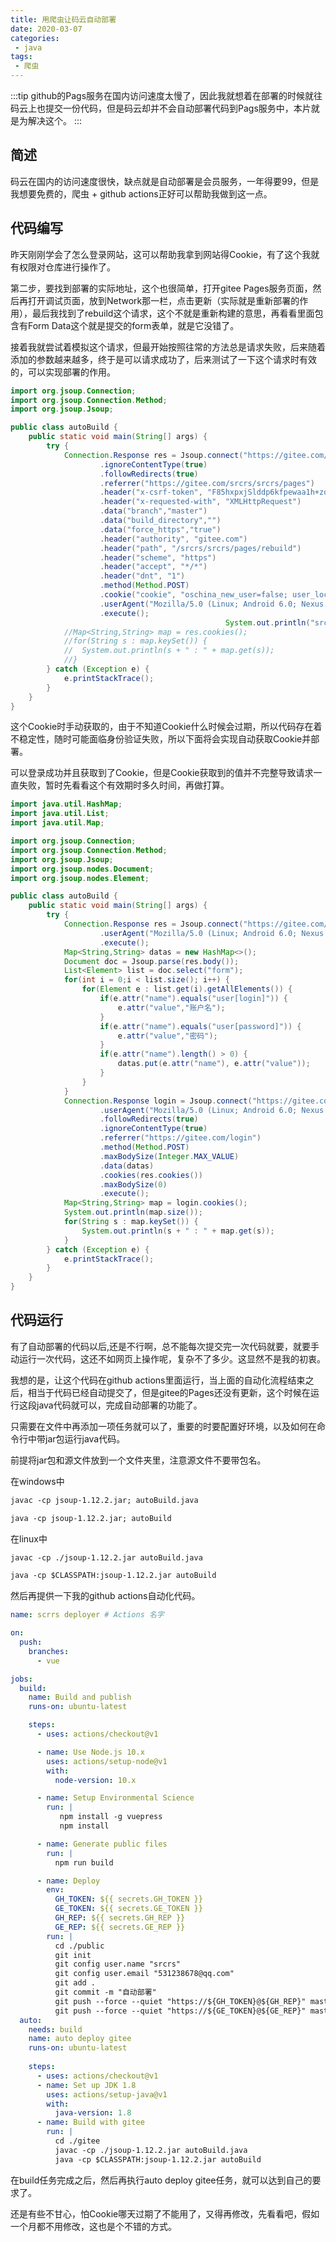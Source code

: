 ```yaml
---
title: 用爬虫让码云自动部署
date: 2020-03-07
categories:
 - java
tags:
 - 爬虫
---
```


:::tip
github的Pags服务在国内访问速度太慢了，因此我就想着在部署的时候就往码云上也提交一份代码，但是码云却并不会自动部署代码到Pags服务中，本片就是为解决这个。
:::

<!-- more -->

## 简述

码云在国内的访问速度很快，缺点就是自动部署是会员服务，一年得要99，但是我想要免费的，爬虫 + github actions正好可以帮助我做到这一点。

## 代码编写

昨天刚刚学会了怎么登录网站，这可以帮助我拿到网站得Cookie，有了这个我就有权限对仓库进行操作了。

第二步，要找到部署的实际地址，这个也很简单，打开gitee Pages服务页面，然后再打开调试页面，放到Network那一栏，点击更新（实际就是重新部署的作用），最后我找到了rebuild这个请求，这个不就是重新构建的意思，再看看里面包含有Form Data这个就是提交的form表单，就是它没错了。

接着我就尝试着模拟这个请求，但最开始按照往常的方法总是请求失败，后来随着添加的参数越来越多，终于是可以请求成功了，后来测试了一下这个请求时有效的，可以实现部署的作用。

```java
import org.jsoup.Connection;
import org.jsoup.Connection.Method;
import org.jsoup.Jsoup;

public class autoBuild {
	public static void main(String[] args) {
		try {
			Connection.Response res = Jsoup.connect("https://gitee.com/srcrs/srcrs/pages/rebuild")
					.ignoreContentType(true)
					.followRedirects(true)
					.referrer("https://gitee.com/srcrs/srcrs/pages")
					.header("x-csrf-token", "F85hxpxjSlddp6kfpewaa1h+zonyI/W4SB5JB/urBNY=")
					.header("x-requested-with", "XMLHttpRequest")
					.data("branch","master")
					.data("build_directory","")
					.data("force_https","true")
					.header("authority", "gitee.com")
					.header("path", "/srcrs/srcrs/pages/rebuild")
					.header("scheme", "https")
					.header("accept", "*/*")
					.header("dnt", "1")
					.method(Method.POST)
					.cookie("cookie", "oschina_new_user=false; user_locale=zh-CN; remove_bulletin=gitee-maintain-1582772523; remote_way=http; Serve_State=true; remember_user_token=BAhbB1sGaQP9m1dJIiIkMmEkMTAkUFkxdGZvMmVlaDZHb1VaV00zL3BSZQY6BkVU--f5eecf67bdfe9126a0bd2760cb0e6e80063d4139; tz=Asia%2FShanghai; Hm_lvt_24f17767262929947cc3631f99bfd274=1583204132,1583295272,1583435853,1583472926; Hm_lpvt_24f17767262929947cc3631f99bfd274=1583472940; gitee-session-n=BAh7CUkiD3Nlc3Npb25faWQGOgZFVEkiJTRlMDdhYmEyN2JiMGZmYjY0MGQ4NWJjY2ZlZWFjNTc2BjsAVEkiGXdhcmRlbi51c2VyLnVzZXIua2V5BjsAVFsHWwZpA%2F2bV0kiIiQyYSQxMCRQWTF0Zm8yZWVoNkdvVVpXTTMvcFJlBjsAVEkiHXdhcmRlbi51c2VyLnVzZXIuc2Vzc2lvbgY7AFR7BkkiFGxhc3RfcmVxdWVzdF9hdAY7AFRJdToJVGltZQ3FCB7AO8uqkQk6DW5hbm9fbnVtaQJ0AjoNbmFub19kZW5pBjoNc3VibWljcm8iB2KAOgl6b25lSSIIVVRDBjsARkkiEF9jc3JmX3Rva2VuBjsARkkiMUY4NWh4cHhqU2xkZHA2a2ZwZXdhYTFoK3pvbnlJL1c0U0I1SkIvdXJCTlk9BjsARg%3D%3D--69cf92f5308eaf529cd0a7018877e1bda1278de7")
					.userAgent("Mozilla/5.0 (Linux; Android 6.0; Nexus 5 Build/MRA58N) AppleWebKit/537.36 (KHTML, like Gecko) Chrome/80.0.3987.122 Mobile Safari/537.36")
					.execute();
                                                System.out.println("srcrs");
			//Map<String,String> map = res.cookies();
			//for(String s : map.keySet()) {
			//	System.out.println(s + " : " + map.get(s));
			//}
		} catch (Exception e) {
			e.printStackTrace();
		}
	}
}
```

这个Cookie时手动获取的，由于不知道Cookie什么时候会过期，所以代码存在着不稳定性，随时可能面临身份验证失败，所以下面将会实现自动获取Cookie并部署。

可以登录成功并且获取到了Cookie，但是Cookie获取到的值并不完整导致请求一直失败，暂时先看看这个有效期时多久时间，再做打算。

```java
import java.util.HashMap;
import java.util.List;
import java.util.Map;

import org.jsoup.Connection;
import org.jsoup.Connection.Method;
import org.jsoup.Jsoup;
import org.jsoup.nodes.Document;
import org.jsoup.nodes.Element;

public class autoBuild {
	public static void main(String[] args) {
		try {
			Connection.Response res = Jsoup.connect("https://gitee.com/login")
					.userAgent("Mozilla/5.0 (Linux; Android 6.0; Nexus 5 Build/MRA58N) AppleWebKit/537.36 (KHTML, like Gecko) Chrome/80.0.3987.122 Mobile Safari/537.36")
					.execute();
			Map<String,String> datas = new HashMap<>();
			Document doc = Jsoup.parse(res.body());
			List<Element> list = doc.select("form");
			for(int i = 0;i < list.size(); i++) {
				for(Element e : list.get(i).getAllElements()) {
					if(e.attr("name").equals("user[login]")) {
						e.attr("value","账户名");
					}
					if(e.attr("name").equals("user[password]")) {
						e.attr("value","密码");
					}
					if(e.attr("name").length() > 0) {
						datas.put(e.attr("name"), e.attr("value"));
					}
				}
			}
			Connection.Response login = Jsoup.connect("https://gitee.com/login")
					.userAgent("Mozilla/5.0 (Linux; Android 6.0; Nexus 5 Build/MRA58N) AppleWebKit/537.36 (KHTML, like Gecko) Chrome/80.0.3987.122 Mobile Safari/537.36")
					.followRedirects(true)
					.ignoreContentType(true)
					.referrer("https://gitee.com/login")
					.method(Method.POST)
					.maxBodySize(Integer.MAX_VALUE)
					.data(datas)
					.cookies(res.cookies())
					.maxBodySize(0)
					.execute();
			Map<String,String> map = login.cookies();
			System.out.println(map.size());
			for(String s : map.keySet()) {
				System.out.println(s + " : " + map.get(s));
			}
		} catch (Exception e) {
			e.printStackTrace();
		}
	}
}
```

## 代码运行

有了自动部署的代码以后,还是不行啊，总不能每次提交完一次代码就要，就要手动运行一次代码，这还不如网页上操作呢，复杂不了多少。这显然不是我的初衷。

我想的是，让这个代码在github actions里面运行，当上面的自动化流程结束之后，相当于代码已经自动提交了，但是gitee的Pages还没有更新，这个时候在运行这段java代码就可以，完成自动部署的功能了。

只需要在文件中再添加一项任务就可以了，重要的时要配置好环境，以及如何在命令行中带jar包运行java代码。

前提将jar包和源文件放到一个文件夹里，注意源文件不要带包名。

在windows中

```md
javac -cp jsoup-1.12.2.jar; autoBuild.java

java -cp jsoup-1.12.2.jar; autoBuild
```

在linux中

```md
javac -cp ./jsoup-1.12.2.jar autoBuild.java

java -cp $CLASSPATH:jsoup-1.12.2.jar autoBuild
```

然后再提供一下我的github actions自动化代码。

```yml
name: scrrs deployer # Actions 名字

on: 
  push:
    branches:
      - vue

jobs:
  build: 
    name: Build and publish
    runs-on: ubuntu-latest 

    steps:
      - uses: actions/checkout@v1

      - name: Use Node.js 10.x
        uses: actions/setup-node@v1
        with:
          node-version: 10.x

      - name: Setup Environmental Science 
        run: |
           npm install -g vuepress
           npm install

      - name: Generate public files 
        run: |
          npm run build 

      - name: Deploy
        env: 
          GH_TOKEN: ${{ secrets.GH_TOKEN }}
          GE_TOKEN: ${{ secrets.GE_TOKEN }}
          GH_REP: ${{ secrets.GH_REP }}
          GE_REP: ${{ secrets.GE_REP }}
        run: |
          cd ./public
          git init
          git config user.name "srcrs"
          git config user.email "531238678@qq.com"
          git add .
          git commit -m "自动部署"
          git push --force --quiet "https://${GH_TOKEN}@${GH_REP}" master:master
          git push --force --quiet "https://${GE_TOKEN}@${GE_REP}" master:master
  auto:
    needs: build
    name: auto deploy gitee
    runs-on: ubuntu-latest 
    
    steps:
      - uses: actions/checkout@v1
      - name: Set up JDK 1.8
        uses: actions/setup-java@v1
        with:
          java-version: 1.8
      - name: Build with gitee
        run: |
          cd ./gitee
          javac -cp ./jsoup-1.12.2.jar autoBuild.java
          java -cp $CLASSPATH:jsoup-1.12.2.jar autoBuild
```

在build任务完成之后，然后再执行auto deploy gitee任务，就可以达到自己的要求了。

还是有些不甘心，怕Cookie哪天过期了不能用了，又得再修改，先看看吧，假如一个月都不用修改，这也是个不错的方式。